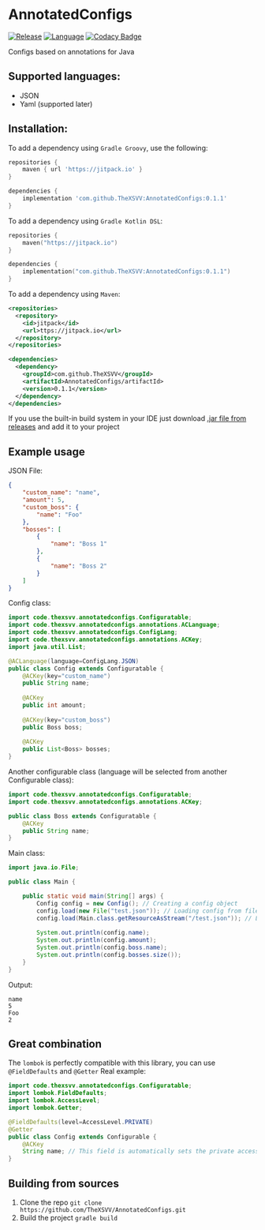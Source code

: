 # AnnotatedConfigs
[![Release](https://img.shields.io/badge/release-0.1.1-blue?style=for-the-badge)](https://github.com/TheXSVV/AnnotatedConfigs/releases/tag/v0.1.1) [![Language](https://img.shields.io/badge/Language-Java-orange?style=for-the-badge)](https://java.com) [![Codacy Badge](https://app.codacy.com/project/badge/Grade/ae1e0ad502f4451a8c09c0edb057f255)](https://app.codacy.com/gh/TheXSVV/AnnotatedConfigs/dashboard?utm_source=gh&utm_medium=referral&utm_content=&utm_campaign=Badge_grade)

Configs based on annotations for Java

## Supported languages:
* JSON
* Yaml (supported later)

## Installation:
To add a dependency using `Gradle Groovy`, use the following:
```groovy
repositories {
    maven { url 'https://jitpack.io' }
}

dependencies {
    implementation 'com.github.TheXSVV:AnnotatedConfigs:0.1.1'
}
```

To add a dependency using `Gradle Kotlin DSL`:
```kotlin
repositories {
    maven("https://jitpack.io")
}

dependencies {
    implementation("com.github.TheXSVV:AnnotatedConfigs:0.1.1")
}
```

To add a dependency using `Maven`:
```xml
<repositories>
  <repository>
    <id>jitpack</id>
    <url>ttps://jitpack.io</url>
  </repository>
</repositories>

<dependencies>
  <dependency>
    <groupId>com.github.TheXSVV</groupId>
    <artifactId>AnnotatedConfigs/artifactId>
    <version>0.1.1</version>
  </dependency>
</dependencies>
```

If you use the built-in build system in your IDE just download [.jar file from releases](https://github.com/TheXSVV/AnnotatedConfigs/releases) and add it to your project

## Example usage

JSON File:
```json
{
    "custom_name": "name",
    "amount": 5,
    "custom_boss": {
        "name": "Foo"
    },
    "bosses": [
        {
            "name": "Boss 1"
        },
        {
            "name": "Boss 2"
        }
    ]
}
```

Config class:
```java
import code.thexsvv.annotatedconfigs.Configuratable;
import code.thexsvv.annotatedconfigs.annotations.ACLanguage;
import code.thexsvv.annotatedconfigs.ConfigLang;
import code.thexsvv.annotatedconfigs.annotations.ACKey;
import java.util.List;

@ACLanguage(language=ConfigLang.JSON)
public class Config extends Configuratable {
    @ACKey(key="custom_name")
    public String name;
    
    @ACKey
    public int amount;
    
    @ACKey(key="custom_boss")
    public Boss boss;
    
    @ACKey
    public List<Boss> bosses;
}
```

Another configurable class (language will be selected from another Configurable class):
```java
import code.thexsvv.annotatedconfigs.Configuratable;
import code.thexsvv.annotatedconfigs.annotations.ACKey;

public class Boss extends Configuratable {
    @ACKey
    public String name;
}
```

Main class:
```java
import java.io.File;

public class Main {

    public static void main(String[] args) {
        Config config = new Config(); // Creating a config object
        config.load(new File("test.json")); // Loading config from file
        config.load(Main.class.getResourceAsStream("/test.json")); // Loading config from InputStream
        
        System.out.println(config.name);
        System.out.println(config.amount);
        System.out.println(config.boss.name);
        System.out.println(config.bosses.size());
    }
}
```

Output:
```
name
5
Foo
2
```

## Great combination
The `lombok` is perfectly compatible with this library, you can use `@FieldDefaults` and `@Getter`
Real example:
```java
import code.thexsvv.annotatedconfigs.Configuratable;
import lombok.FieldDefaults;
import lombok.AccessLevel;
import lombok.Getter;

@FieldDefaults(level=AccessLevel.PRIVATE)
@Getter
public class Config extends Configurable {
    @ACKey
    String name; // This field is automatically sets the private access level
}
```

## Building from sources
1. Clone the repo
`git clone https://github.com/TheXSVV/AnnotatedConfigs.git`
2. Build the project
`gradle build`
